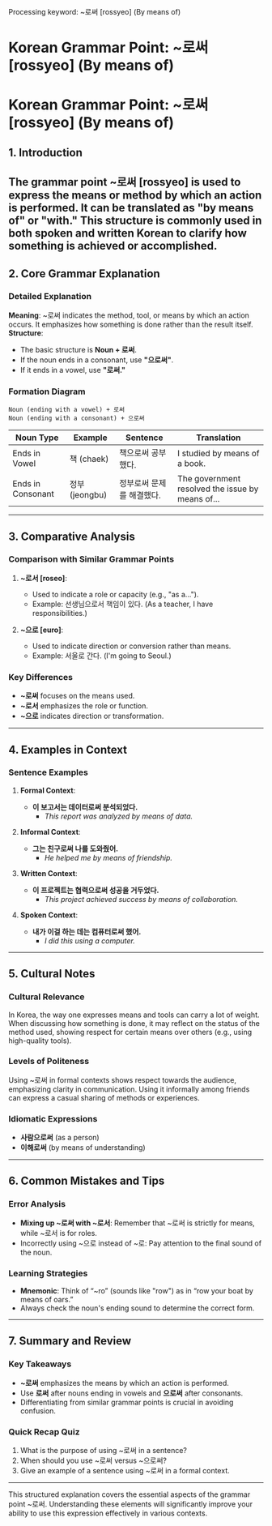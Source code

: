 Processing keyword: ~로써 [rossyeo] (By means of)
# Korean Grammar Point: ~로써 [rossyeo] (By means of)
# Korean Grammar Point: ~로써 [rossyeo] (By means of)
## 1. Introduction
The grammar point ~로써 [rossyeo] is used to express the means or method by which an action is performed. It can be translated as "by means of" or "with." This structure is commonly used in both spoken and written Korean to clarify how something is achieved or accomplished.
---
## 2. Core Grammar Explanation
### Detailed Explanation
**Meaning**: 
~로써 indicates the method, tool, or means by which an action occurs. It emphasizes how something is done rather than the result itself.
**Structure**: 
- The basic structure is **Noun + 로써**.
- If the noun ends in a consonant, use **"으로써"**.
- If it ends in a vowel, use **"로써."**
### Formation Diagram
```
Noun (ending with a vowel) + 로써
Noun (ending with a consonant) + 으로써
```
| Noun Type      | Example         | Sentence                                 | Translation                           |
|----------------|------------------|-----------------------------------------|---------------------------------------|
| Ends in Vowel  | 책 (chaek)       | 책으로써 공부했다.                       | I studied by means of a book.        |
| Ends in Consonant | 정부 (jeongbu) | 정부로써 문제를 해결했다.                | The government resolved the issue by means of... |
---
## 3. Comparative Analysis
### Comparison with Similar Grammar Points
1. **~로서 [roseo]**: 
   - Used to indicate a role or capacity (e.g., "as a...").
   - Example: 선생님으로서 책임이 있다. (As a teacher, I have responsibilities.)
   
2. **~으로 [euro]**: 
   - Used to indicate direction or conversion rather than means.
   - Example: 서울로 간다. (I'm going to Seoul.)
   
### Key Differences
- **~로써** focuses on the means used.
- **~로서** emphasizes the role or function.
- **~으로** indicates direction or transformation.
---
## 4. Examples in Context
### Sentence Examples
1. **Formal Context**:
   - **이 보고서는 데이터로써 분석되었다.**
     - *This report was analyzed by means of data.*
     
2. **Informal Context**:
   - **그는 친구로써 나를 도와줬어.**
     - *He helped me by means of friendship.*
     
3. **Written Context**:
   - **이 프로젝트는 협력으로써 성공을 거두었다.**
     - *This project achieved success by means of collaboration.*
     
4. **Spoken Context**:
   - **내가 이걸 하는 데는 컴퓨터로써 했어.**
     - *I did this using a computer.*
---
## 5. Cultural Notes
### Cultural Relevance
In Korea, the way one expresses means and tools can carry a lot of weight. When discussing how something is done, it may reflect on the status of the method used, showing respect for certain means over others (e.g., using high-quality tools).
### Levels of Politeness
Using ~로써 in formal contexts shows respect towards the audience, emphasizing clarity in communication. Using it informally among friends can express a casual sharing of methods or experiences.
### Idiomatic Expressions
- **사람으로써** (as a person)
- **이해로써** (by means of understanding)
---
## 6. Common Mistakes and Tips
### Error Analysis
- **Mixing up ~로써 with ~로서**: Remember that ~로써 is strictly for means, while ~로서 is for roles.
- Incorrectly using ~으로 instead of ~로: Pay attention to the final sound of the noun.
### Learning Strategies
- **Mnemonic**: Think of “~ro” (sounds like "row") as in “row your boat by means of oars.” 
- Always check the noun's ending sound to determine the correct form.
---
## 7. Summary and Review
### Key Takeaways
- **~로써** emphasizes the means by which an action is performed.
- Use **로써** after nouns ending in vowels and **으로써** after consonants.
- Differentiating from similar grammar points is crucial in avoiding confusion.
### Quick Recap Quiz
1. What is the purpose of using ~로써 in a sentence?
2. When should you use ~로써 versus ~으로써?
3. Give an example of a sentence using ~로써 in a formal context.
---
This structured explanation covers the essential aspects of the grammar point ~로써. Understanding these elements will significantly improve your ability to use this expression effectively in various contexts.
